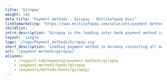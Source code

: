```yaml
---
title: 'Giropay'
weight: 140
meta_title: "Payment methods - Giropay - MultiSafepay Docs"
linktomarketing: "https://www.multisafepay.com/solutions/payment-methods/giropay"
childlist: '.'
intro_description: "Giropay is the leading inter-bank payment method in Germany, connecting all major German retail banks. "
layout: 'single'
logo: '/logo/Payment_methods/Giropay.svg' 
short_description: 'Leading payment method in Germany connecting all major German banks.'
url: '/payment-methods/giropay/'
aliases:
    - /support-tab/magento2/payment-methods/giropay
    - /payment-methods/banks/giropay
    - /payments/methods/banks/giropay/
---
```

